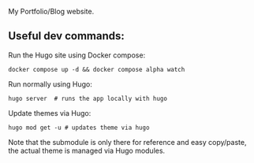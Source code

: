 My Portfolio/Blog website.


## Useful dev commands:

Run the Hugo site using Docker compose:
```
docker compose up -d && docker compose alpha watch
```


Run normally using Hugo:
```
hugo server  # runs the app locally with hugo
```

Update themes via Hugo:
```
hugo mod get -u # updates theme via hugo
```

Note that the submodule is only there for reference and easy copy/paste, the actual theme is managed via Hugo modules.

